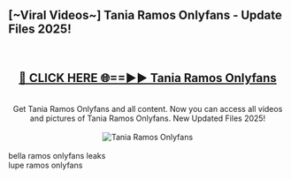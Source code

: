 <h2>[~Viral Videos~] Tania Ramos Onlyfans - Update Files 2025!</h2>
<br>
<div align="center">
<h2><a href="https://betterlinks.top/A2PfLJ" rel="nofollow">🔴 CLICK HERE 🌐==►► Tania Ramos Onlyfans</a></h2>
<br>
Get Tania Ramos Onlyfans and all content. Now you can access all videos and pictures of Tania Ramos Onlyfans. New Updated Files 2025!
<br>
<br>
<a href="https://betterlinks.top/A2PfLJ" rel="nofollow" data-target="animated-image.originalLink"><img src="https://i.ibb.co.com/WyWwxjT/player-gif2.gif" alt="Tania Ramos Onlyfans" style="max-width: 100%; display: inline-block;" data-target="animated-image.originalImage"></a>
</div>
<br>
bella ramos onlyfans leaks<br>
lupe ramos onlyfans